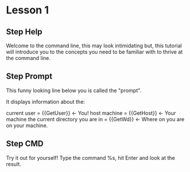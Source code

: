 # Lesson 1

## Step Help

Welcome to the command line, this may look intimidating but, this
tutorial will introduce you to the concepts you need to be familiar
with to thrive at the command line.

## Step Prompt

This funny looking line below you is called the "prompt".

It displays information about the:

current user = {{GetUser}} ← You!
host machine = {{GetHost}} ← Your machine
the current directory you are in = {{GetWd}} ← Where on you are on your machine.

## Step CMD

   Try it out for yourself!
   Type the command %s, hit Enter and look at the result.

